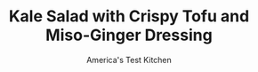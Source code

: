 ---
layout: ../../layouts/MarkdownPostLayout.astro
title: Kale Salad with Crispy Tofu and Miso-Ginger Dressing
author: America's Test Kitchen
pubDate: 2023-03-15
description: "This hearty, plant-based kale salad is powered by the flavors of miso, ginger, and toasted sesame oil."
image_url: https://res.cloudinary.com/hksqkdlah/image/upload/ar_1:1,c_fill,dpr_2.0,f_auto,fl_lossy.progressive.strip_profile,g_faces:auto,q_auto:low,w_344/SFS_KaleSaladCrispyTofuMisoGingerDressing-21_b5vgmn
tags: ["Main Courses","Vegetables","Weeknight","Vegetarian","Salads"]
calories: 3021
protein: 26
carbohydrates: 44
fats: 
fiber: 15
ingredients: ["¼ cup, seasoned rice vinegar","3 tablespoons, toasted sesame oil","3 tablespoons, white miso","1 tablespoon, grated fresh ginger","1 pound curly, kale, stemmed and chopped coarse","2 , carrots, peeled and shredded","14 ounces, firm tofu, cut into ½-inch cubes","½ teaspoon, table salt","⅓ cup, cornstarch","¼ cup, vegetable oil for frying","2 , avocados, halved, pitted, and cut into ½-inch pieces","½ cup roasted, cashews, chopped coarse"]
serves: 4
time: "35 minutes"
instructions: ["Whisk vinegar, sesame oil, miso, and ginger together in large bowl. Add kale and carrots and toss to combine.","Press tofu dry between paper towels. Sprinkle with salt. Toss tofu with cornstarch in bowl.","Heat vegetable oil in 12-inch nonstick skillet over medium-high heat until shimmering. Add tofu and cook, turning as needed, until crispy and browned on all sides, 10 to 15 minutes, breaking up any pieces that stick together. Transfer to paper towel–lined plate. Divide kale salad among 4 serving bowls; top with avocados, cashews, and tofu. Serve."]
nutrition: ["1518 mg Potassium","463 mg Phosphorus","886 mg Calcium","6 mg Iron","196 mg Magnesium","962 mg Sodium","4 mg Zinc","57 g Fat","3 mg Niacin (B3)","30 g Monounsaturated","15 g Polyunsaturated","148 mg Vitamin C","7 g Saturated","15 g Fiber","290 µg Folate (food)","6 g Sugars","835 µg Vitamin K","286 g Water","44 g Carbs","290 µg Folate equivalent (total)","26 g Protein","7 mg Vitamin E","829 µg Vitamin A","755 kcal Energy","3021 calories"]
notes: "Sprinkle the salad with fresh cilantro leaves before serving. Split the tofu horizontally into thirds and make ½-inch-thick planks before making the remaining cuts to cube it."
---